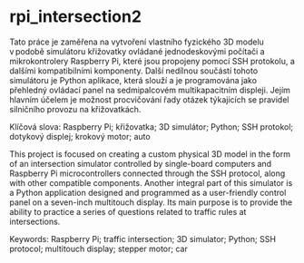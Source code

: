 # rpi_intersection2
Tato práce je zaměřena na vytvoření vlastního fyzického 3D modelu v podobě simulátoru křižovatky ovládané jednodeskovými počítači a mikrokontrolery Raspberry Pi, které jsou propojeny pomocí SSH protokolu, a dalšími kompatibilními komponenty. Další nedílnou součástí tohoto simulátoru je Python aplikace, která slouží a je programována jako přehledný ovládací panel na sedmipalcovém multikapacitním displeji. Jejím hlavním účelem je možnost procvičování řady otázek týkajících se pravidel silničního provozu na křižovatkách.


Klíčová slova: Raspberry Pi; křižovatka; 3D simulátor; Python; SSH protokol; dotykový displej; krokový motor; auto



This project is focused on creating a custom physical 3D model in the form of an intersection simulator controlled by single-board computers and Raspberry Pi microcontrollers connected through the SSH protocol, along with other compatible components. Another integral part of this simulator is a Python application designed and programmed as a user-friendly control panel on a seven-inch multitouch display. Its main purpose is to provide the ability to practice a series of questions related to traffic rules at intersections. 


Keywords: Raspberry Pi; traffic intersection; 3D simulator; Python; SSH protocol; multitouch display; stepper motor; car

